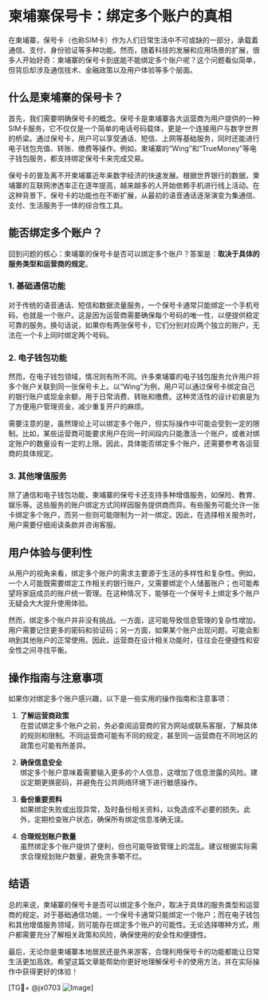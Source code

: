 # 柬埔寨保号卡：绑定多个账户的真相

在柬埔寨，保号卡（也称SIM卡）作为人们日常生活中不可或缺的一部分，承载着通信、支付、身份验证等多种功能。然而，随着科技的发展和应用场景的扩展，很多人开始好奇：柬埔寨的保号卡到底能不能绑定多个账户呢？这个问题看似简单，但背后却涉及通信技术、金融政策以及用户体验等多个层面。

## 什么是柬埔寨的保号卡？

首先，我们需要明确保号卡的概念。保号卡是柬埔寨各大运营商为用户提供的一种SIM卡服务，它不仅仅是一个简单的电话号码载体，更是一个连接用户与数字世界的桥梁。通过保号卡，用户可以享受通话、短信、上网等基础服务，同时还能进行电子钱包充值、转账、缴费等操作。例如，柬埔寨的“Wing”和“TrueMoney”等电子钱包服务，都支持绑定保号卡来完成交易。

保号卡的普及离不开柬埔寨近年来数字经济的快速发展。根据世界银行的数据，柬埔寨的互联网渗透率正在逐年提高，越来越多的人开始依赖手机进行线上活动。在这种背景下，保号卡的功能也在不断扩展，从最初的语音通话逐渐演变为集通信、支付、生活服务于一体的综合性工具。

## 能否绑定多个账户？

回到问题的核心：柬埔寨的保号卡是否可以绑定多个账户？答案是：**取决于具体的服务类型和运营商的规定**。

### 1. 基础通信功能
对于传统的语音通话、短信和数据流量服务，一个保号卡通常只能绑定一个手机号码，也就是一个账户。这是因为运营商需要确保每个号码的唯一性，以便提供稳定可靠的服务。换句话说，如果你有两张保号卡，它们分别对应两个独立的账户，无法在一个卡上同时绑定两个号码。

### 2. 电子钱包功能
然而，在电子钱包领域，情况则有所不同。许多柬埔寨的电子钱包服务允许用户将多个账户关联到同一张保号卡上。以“Wing”为例，用户可以通过保号卡绑定自己的银行账户或现金余额，用于日常消费、转账和缴费。这种灵活性的设计初衷是为了方便用户管理资金，减少重复开户的麻烦。

需要注意的是，虽然理论上可以绑定多个账户，但实际操作中可能会受到一定的限制。比如，某些运营商可能要求用户在同一时间段内只能激活一个账户，或者对绑定账户的数量设有一定的上限。因此，具体能否绑定多个账户，还需要参考各运营商的具体规定。

### 3. 其他增值服务
除了通信和电子钱包功能，柬埔寨的保号卡还支持多种增值服务，如保险、教育、娱乐等。这些服务的账户绑定方式同样因服务提供商而异。有些服务可能允许一张卡绑定多个账户，而另一些则可能限制为一对一绑定。因此，在选择相关服务时，用户需要仔细阅读条款并咨询客服。

## 用户体验与便利性

从用户的视角来看，绑定多个账户的需求主要源于生活的多样性和复杂性。例如，一个人可能既需要绑定工作相关的银行账户，又需要绑定个人储蓄账户；也可能希望将家庭成员的账户统一管理。在这种情况下，能够在一个保号卡上绑定多个账户无疑会大大提升使用体验。

然而，绑定多个账户并非没有挑战。一方面，这可能导致信息管理的复杂性增加，用户需要记住更多的密码和验证码；另一方面，如果某个账户出现问题，可能会影响到其他账户的正常使用。因此，运营商在设计相关功能时，往往会在便捷性和安全性之间寻找平衡。

## 操作指南与注意事项

如果你对绑定多个账户感兴趣，以下是一些实用的操作指南和注意事项：

1. **了解运营商政策**  
   在尝试绑定多个账户之前，务必查阅运营商的官方网站或联系客服，了解具体的规则和限制。不同运营商可能有不同的规定，甚至同一运营商在不同地区的政策也可能有所差异。

2. **确保信息安全**  
   绑定多个账户意味着需要输入更多的个人信息，这增加了信息泄露的风险。建议定期更换密码，并避免在公共网络环境下进行敏感操作。

3. **备份重要资料**  
   如果绑定失败或出现异常，及时备份相关资料，以免造成不必要的损失。此外，定期检查账户状态，确保所有绑定信息准确无误。

4. **合理规划账户数量**  
   虽然绑定多个账户提供了便利，但也可能导致管理上的混乱。建议根据实际需求合理规划账户数量，避免贪多嚼不烂。

## 结语

总的来说，柬埔寨的保号卡是否可以绑定多个账户，取决于具体的服务类型和运营商的规定。对于基础通信功能，一个保号卡通常只能绑定一个账户；而在电子钱包和其他增值服务领域，则可能存在绑定多个账户的可能性。无论选择哪种方式，用户都需要充分了解相关政策和风险，确保使用的安全性和便捷性。

最后，无论你是柬埔寨本地居民还是外来游客，合理利用保号卡的功能都能让日常生活更加高效。希望这篇文章能帮助你更好地理解保号卡的使用方法，并在实际操作中获得更好的体验！

[TG💪+ @jx0703 ![Image](https://github.com/user-attachments/assets/dbca1d08-cadb-493c-b0ec-ad6f7a83f270)]